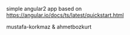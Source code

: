 simple angular2 app based on https://angular.io/docs/ts/latest/quickstart.html

mustafa-korkmaz & ahmetbozkurt
